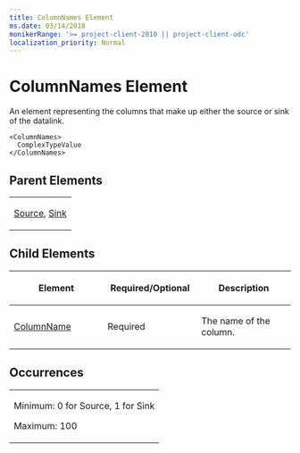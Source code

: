 ```yaml
---
title: ColumnNames Element
ms.date: 03/14/2018
monikerRange: '>= project-client-2010 || project-client-odc'
localization_priority: Normal
---
```


# ColumnNames Element




An element representing the columns that make up either the source or sink of the datalink.

    <ColumnNames>
      ComplexTypeValue
    </ColumnNames>

## Parent Elements

<table>
<colgroup>
<col style="width: 100%" />
</colgroup>
<tbody>
<tr class="odd">
<td><p><a href="source-element.md">Source</a>, <a href="sink-element.md">Sink</a></p></td>
</tr>
</tbody>
</table>

## Child Elements

<table>
<colgroup>
<col style="width: 33%" />
<col style="width: 33%" />
<col style="width: 33%" />
</colgroup>
<thead>
<tr class="header">
<th><p>Element</p></th>
<th><p>Required/Optional</p></th>
<th><p>Description</p></th>
</tr>
</thead>
<tbody>
<tr class="odd">
<td><p><a href="columnname-element.md">ColumnName</a></p></td>
<td><p>Required</p></td>
<td><p>The name of the column.</p></td>
</tr>
</tbody>
</table>


## Occurrences

<table>
<colgroup>
<col style="width: 100%" />
</colgroup>
<tbody>
<tr class="odd">
<td><p>Minimum: 0 for Source, 1 for Sink</p>
<p>Maximum: 100</p></td>
</tr>
</tbody>
</table>

